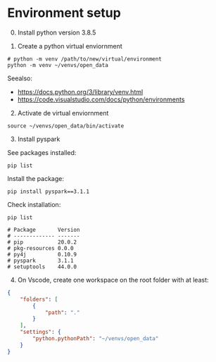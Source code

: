 # Environment setup

0. Install python version 3.8.5 

1. Create a python virtual enviornment 

```shell
# python -m venv /path/to/new/virtual/environment
python -m venv ~/venvs/open_data
```

Seealso: 
- https://docs.python.org/3/library/venv.html
- https://code.visualstudio.com/docs/python/environments

2. Activate de virtual enviornment

```shell
source ~/venvs/open_data/bin/activate
```

3. Install pyspark

See packages installed:

```shell
pip list
```
Install the package:

```shell
pip install pyspark==3.1.1
```

Check installation:

```shell
pip list

# Package       Version
# ------------- -------
# pip           20.0.2 
# pkg-resources 0.0.0  
# py4j          0.10.9 
# pyspark       3.1.1  
# setuptools    44.0.0 
```

4. On Vscode, create one workspace on the root folder with at least:

```json
{
	"folders": [
		{
			"path": "."
		}
	],
	"settings": {
		"python.pythonPath": "~/venvs/open_data"
	}
}
```